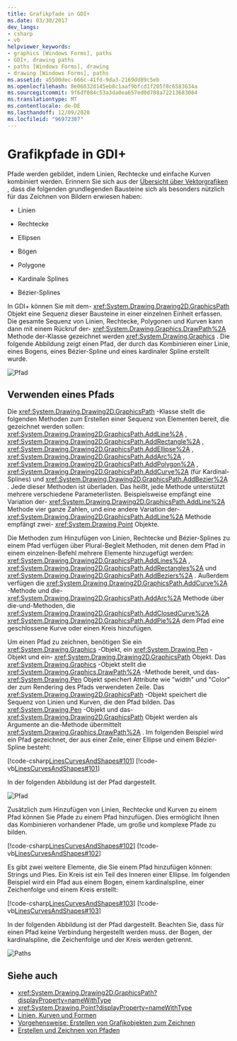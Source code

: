 ```yaml
---
title: Grafikpfade in GDI+
ms.date: 03/30/2017
dev_langs:
- csharp
- vb
helpviewer_keywords:
- graphics [Windows Forms], paths
- GDI+, drawing paths
- paths [Windows Forms], drawing
- drawing [Windows Forms], paths
ms.assetid: a5500dec-666c-41fd-9da3-2169dd89c5eb
ms.openlocfilehash: 8e06032d145eb8c1aaf9bfcd1f205f8c6583634a
ms.sourcegitcommit: 9f6df084c53a3da0ea657ed0d708a72213683084
ms.translationtype: MT
ms.contentlocale: de-DE
ms.lasthandoff: 12/09/2020
ms.locfileid: "96972387"
---
```

# <a name="graphics-paths-in-gdi"></a>Grafikpfade in GDI+
Pfade werden gebildet, indem Linien, Rechtecke und einfache Kurven kombiniert werden. Erinnern Sie sich aus der [Übersicht über Vektorgrafiken](vector-graphics-overview.md) , dass die folgenden grundlegenden Bausteine sich als besonders nützlich für das Zeichnen von Bildern erwiesen haben:  
  
- Linien  
  
- Rechtecke  
  
- Ellipsen  
  
- Bögen  
  
- Polygone  
  
- Kardinale Splines  
  
- Bézier-Splines  
  
 In GDI+ können Sie mit dem- <xref:System.Drawing.Drawing2D.GraphicsPath> Objekt eine Sequenz dieser Bausteine in einer einzelnen Einheit erfassen. Die gesamte Sequenz von Linien, Rechtecke, Polygonen und Kurven kann dann mit einem Rückruf der- <xref:System.Drawing.Graphics.DrawPath%2A> Methode der-Klasse gezeichnet werden <xref:System.Drawing.Graphics> . Die folgende Abbildung zeigt einen Pfad, der durch das Kombinieren einer Linie, eines Bogens, eines Bézier-Spline und eines kardinaler Spline erstellt wurde.  
  
 ![Pfad](./media/aboutgdip02-art14.gif "Aboutgdip02_art14")  
  
## <a name="using-a-path"></a>Verwenden eines Pfads  
 Die <xref:System.Drawing.Drawing2D.GraphicsPath> -Klasse stellt die folgenden Methoden zum Erstellen einer Sequenz von Elementen bereit, die gezeichnet werden sollen: <xref:System.Drawing.Drawing2D.GraphicsPath.AddLine%2A> , <xref:System.Drawing.Drawing2D.GraphicsPath.AddRectangle%2A> , <xref:System.Drawing.Drawing2D.GraphicsPath.AddEllipse%2A> , <xref:System.Drawing.Drawing2D.GraphicsPath.AddArc%2A> , <xref:System.Drawing.Drawing2D.GraphicsPath.AddPolygon%2A> , <xref:System.Drawing.Drawing2D.GraphicsPath.AddCurve%2A> (für Kardinal-Splines) und <xref:System.Drawing.Drawing2D.GraphicsPath.AddBezier%2A> . Jede dieser Methoden ist überladen. Das heißt, jede Methode unterstützt mehrere verschiedene Parameterlisten. Beispielsweise empfängt eine Variation der- <xref:System.Drawing.Drawing2D.GraphicsPath.AddLine%2A> Methode vier ganze Zahlen, und eine andere Variation der- <xref:System.Drawing.Drawing2D.GraphicsPath.AddLine%2A> Methode empfängt zwei- <xref:System.Drawing.Point> Objekte.  
  
 Die Methoden zum Hinzufügen von Linien, Rechtecke und Bézier-Splines zu einem Pfad verfügen über Plural-Begleit Methoden, mit denen dem Pfad in einem einzelnen-Befehl mehrere Elemente hinzugefügt werden: <xref:System.Drawing.Drawing2D.GraphicsPath.AddLines%2A> , <xref:System.Drawing.Drawing2D.GraphicsPath.AddRectangles%2A> und <xref:System.Drawing.Drawing2D.GraphicsPath.AddBeziers%2A> . Außerdem verfügen die <xref:System.Drawing.Drawing2D.GraphicsPath.AddCurve%2A> -Methode und die- <xref:System.Drawing.Drawing2D.GraphicsPath.AddArc%2A> Methode über die-und-Methoden, die <xref:System.Drawing.Drawing2D.GraphicsPath.AddClosedCurve%2A> <xref:System.Drawing.Drawing2D.GraphicsPath.AddPie%2A> dem Pfad eine geschlossene Kurve oder einen Kreis hinzufügen.  
  
 Um einen Pfad zu zeichnen, benötigen Sie ein <xref:System.Drawing.Graphics> -Objekt, ein <xref:System.Drawing.Pen> -Objekt und ein- <xref:System.Drawing.Drawing2D.GraphicsPath> Objekt. Das <xref:System.Drawing.Graphics> -Objekt stellt die <xref:System.Drawing.Graphics.DrawPath%2A> -Methode bereit, und das- <xref:System.Drawing.Pen> Objekt speichert Attribute wie "width" und "Color" der zum Rendering des Pfads verwendeten Zeile. Das <xref:System.Drawing.Drawing2D.GraphicsPath> -Objekt speichert die Sequenz von Linien und Kurven, die den Pfad bilden. Das <xref:System.Drawing.Pen> -Objekt und das- <xref:System.Drawing.Drawing2D.GraphicsPath> Objekt werden als Argumente an die-Methode übermittelt <xref:System.Drawing.Graphics.DrawPath%2A> . Im folgenden Beispiel wird ein Pfad gezeichnet, der aus einer Zeile, einer Ellipse und einem Bézier-Spline besteht:  
  
 [!code-csharp[LinesCurvesAndShapes#101](~/samples/snippets/csharp/VS_Snippets_Winforms/LinesCurvesAndShapes/CS/Class1.cs#101)]
 [!code-vb[LinesCurvesAndShapes#101](~/samples/snippets/visualbasic/VS_Snippets_Winforms/LinesCurvesAndShapes/VB/Class1.vb#101)]  
  
 In der folgenden Abbildung ist der Pfad dargestellt.  
  
 ![Pfad](./media/aboutgdip02-art15.gif "Aboutgdip02_art15")  
  
 Zusätzlich zum Hinzufügen von Linien, Rechtecke und Kurven zu einem Pfad können Sie Pfade zu einem Pfad hinzufügen. Dies ermöglicht Ihnen das Kombinieren vorhandener Pfade, um große und komplexe Pfade zu bilden.  
  
 [!code-csharp[LinesCurvesAndShapes#102](~/samples/snippets/csharp/VS_Snippets_Winforms/LinesCurvesAndShapes/CS/Class1.cs#102)]
 [!code-vb[LinesCurvesAndShapes#102](~/samples/snippets/visualbasic/VS_Snippets_Winforms/LinesCurvesAndShapes/VB/Class1.vb#102)]  
  
 Es gibt zwei weitere Elemente, die Sie einem Pfad hinzufügen können: Strings und Pies. Ein Kreis ist ein Teil des Inneren einer Ellipse. Im folgenden Beispiel wird ein Pfad aus einem Bogen, einem kardinalspline, einer Zeichenfolge und einem Kreis erstellt:  
  
 [!code-csharp[LinesCurvesAndShapes#103](~/samples/snippets/csharp/VS_Snippets_Winforms/LinesCurvesAndShapes/CS/Class1.cs#103)]
 [!code-vb[LinesCurvesAndShapes#103](~/samples/snippets/visualbasic/VS_Snippets_Winforms/LinesCurvesAndShapes/VB/Class1.vb#103)]  
  
 In der folgenden Abbildung ist der Pfad dargestellt. Beachten Sie, dass für einen Pfad keine Verbindung hergestellt werden muss. der Bogen, der kardinalspline, die Zeichenfolge und der Kreis werden getrennt.  
  
 ![Paths](./media/aboutgdip02-art16.gif "Aboutgdip02_Art16")  
  
## <a name="see-also"></a>Siehe auch

- <xref:System.Drawing.Drawing2D.GraphicsPath?displayProperty=nameWithType>
- <xref:System.Drawing.Point?displayProperty=nameWithType>
- [Linien, Kurven und Formen](lines-curves-and-shapes.md)
- [Vorgehensweise: Erstellen von Grafikobjekten zum Zeichnen](how-to-create-graphics-objects-for-drawing.md)
- [Erstellen und Zeichnen von Pfaden](constructing-and-drawing-paths.md)
